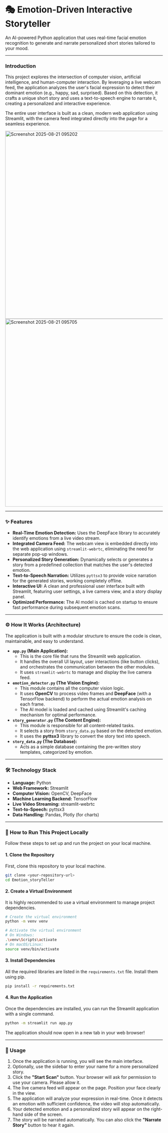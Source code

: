 # 🎭 Emotion-Driven Interactive Storyteller

An AI-powered Python application that uses real-time facial emotion recognition to generate and narrate personalized short stories tailored to your mood.

---

### Introduction

This project explores the intersection of computer vision, artificial intelligence, and human-computer interaction. By leveraging a live webcam feed, the application analyzes the user's facial expression to detect their dominant emotion (e.g., happy, sad, surprised). Based on this detection, it crafts a unique short story and uses a text-to-speech engine to narrate it, creating a personalized and interactive experience.

The entire user interface is built as a clean, modern web application using Streamlit, with the camera feed integrated directly into the page for a seamless experience.


<img width="600" height="600" alt="Screenshot 2025-08-21 095202" src="https://github.com/user-attachments/assets/6d50d194-0cbf-49ed-acdd-4b683f6115ab" />
<img width="600" height="600" alt="Screenshot 2025-08-21 095705" src="https://github.com/user-attachments/assets/d1f457c9-f8cb-49de-a009-6e6546b5b1d2" />

---

### ✨ Features

-   **Real-Time Emotion Detection:** Uses the DeepFace library to accurately identify emotions from a live video stream.
-   **Integrated Camera Feed:** The webcam view is embedded directly into the web application using `streamlit-webrtc`, eliminating the need for separate pop-up windows.
-   **Personalized Story Generation:** Dynamically selects or generates a story from a predefined collection that matches the user's detected emotion.
-   **Text-to-Speech Narration:** Utilizes `pyttsx3` to provide voice narration for the generated stories, working completely offline.
-   **Interactive UI:** A clean and professional user interface built with Streamlit, featuring user settings, a live camera view, and a story display panel.
-   **Optimized Performance:** The AI model is cached on startup to ensure fast performance during subsequent emotion scans.

---

### ⚙️ How It Works (Architecture)

The application is built with a modular structure to ensure the code is clean, maintainable, and easy to understand.

-   **`app.py` (Main Application):**
    -   This is the core file that runs the Streamlit web application.
    -   It handles the overall UI layout, user interactions (like button clicks), and orchestrates the communication between the other modules.
    -   It uses `streamlit-webrtc` to manage and display the live camera feed.
-   **`emotion_detector.py` (The Vision Engine):**
    -   This module contains all the computer vision logic.
    -   It uses **OpenCV** to process video frames and **DeepFace** (with a TensorFlow backend) to perform the actual emotion analysis on each frame.
    -   The AI model is loaded and cached using Streamlit's caching mechanism for optimal performance.
-   **`story_generator.py` (The Content Engine):**
    -   This module is responsible for all content-related tasks.
    -   It selects a story from `story_data.py` based on the detected emotion.
    -   It uses the **pyttsx3** library to convert the story text into speech.
-   **`story_data.py` (The Database):**
    -   Acts as a simple database containing the pre-written story templates, categorized by emotion.

---

### 🛠️ Technology Stack

-   **Language:** Python
-   **Web Framework:** Streamlit
-   **Computer Vision:** OpenCV, DeepFace
-   **Machine Learning Backend:** TensorFlow
-   **Live Video Streaming:** streamlit-webrtc
-   **Text-to-Speech:** pyttsx3
-   **Data Handling:** Pandas, Plotly (for charts)

---

### 🚀 How to Run This Project Locally

Follow these steps to set up and run the project on your local machine.

#### 1. Clone the Repository

First, clone this repository to your local machine.

```bash
git clone <your-repository-url>
cd Emotion_storyTeller
```

#### 2. Create a Virtual Environment

It is highly recommended to use a virtual environment to manage project dependencies.

```bash
# Create the virtual environment
python -m venv venv

# Activate the virtual environment
# On Windows:
.\venv\Scripts\activate
# On macOS/Linux:
source venv/bin/activate
```

#### 3. Install Dependencies

All the required libraries are listed in the `requirements.txt` file. Install them using pip.

```bash
pip install -r requirements.txt
```

#### 4. Run the Application

Once the dependencies are installed, you can run the Streamlit application with a single command.

```bash
python -m streamlit run app.py
```

The application should now open in a new tab in your web browser!

---

### 📖 Usage

1.  Once the application is running, you will see the main interface.
2.  Optionally, use the sidebar to enter your name for a more personalized story.
3.  Click the **"Start Scan"** button. Your browser will ask for permission to use your camera. Please allow it.
4.  The live camera feed will appear on the page. Position your face clearly in the view.
5.  The application will analyze your expression in real-time. Once it detects an emotion with sufficient confidence, the video will stop automatically.
6.  Your detected emotion and a personalized story will appear on the right-hand side of the screen.
7.  The story will be narrated automatically. You can also click the **"Narrate Story"** button to hear it again.
